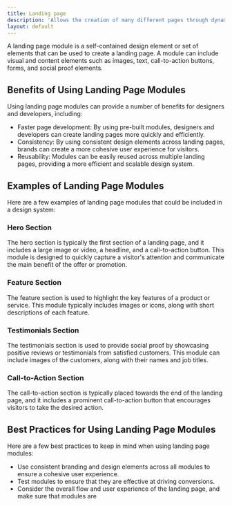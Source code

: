 ```yaml
---
title: Landing page
description: 'Allows the creation of many different pages through dynamic components'
layout: default
---
```


A landing page module is a self-contained design element or set of elements that can be used to create a landing page. A module can include visual and content elements such as images, text, call-to-action buttons, forms, and social proof elements.

## Benefits of Using Landing Page Modules

Using landing page modules can provide a number of benefits for designers and developers, including:

- Faster page development: By using pre-built modules, designers and developers can create landing pages more quickly and efficiently.
- Consistency: By using consistent design elements across landing pages, brands can create a more cohesive user experience for visitors.
- Reusability: Modules can be easily reused across multiple landing pages, providing a more efficient and scalable design system.

## Examples of Landing Page Modules

Here are a few examples of landing page modules that could be included in a design system:

### Hero Section

The hero section is typically the first section of a landing page, and it includes a large image or video, a headline, and a call-to-action button. This module is designed to quickly capture a visitor's attention and communicate the main benefit of the offer or promotion.

### Feature Section

The feature section is used to highlight the key features of a product or service. This module typically includes images or icons, along with short descriptions of each feature.

### Testimonials Section

The testimonials section is used to provide social proof by showcasing positive reviews or testimonials from satisfied customers. This module can include images of the customers, along with their names and job titles.

### Call-to-Action Section

The call-to-action section is typically placed towards the end of the landing page, and it includes a prominent call-to-action button that encourages visitors to take the desired action.

## Best Practices for Using Landing Page Modules

Here are a few best practices to keep in mind when using landing page modules:

- Use consistent branding and design elements across all modules to ensure a cohesive user experience.
- Test modules to ensure that they are effective at driving conversions.
- Consider the overall flow and user experience of the landing page, and make sure that modules are
